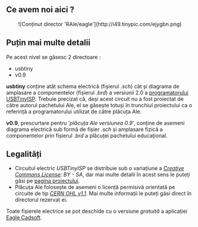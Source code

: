 ## Ce avem noi aici ? ##
<center>![Conținut director 'RAle/eagle'](http://i49.tinypic.com/ejygbn.png)</center>

## Puțin mai multe detalii ##
Pe acest nivel se găsesc 2 directoare :

* usbtiny
* v0.9

**usbtiny** conține atât schema electrică (fișierul *.sch*) cât și diagrama de amplasare a componentelor (fișierul *.brd*) a versiunii 2.0 a [programatorului USBTinyISP](http://www.ladyada.net/make/usbtinyisp/). Trebuie precizat că, deși acest circuit nu a fost proiectat de către autorul pachetului Ale, el se găsește totuși în trunchiul proiectului ca o referință a programatorului utilizat de către plăcuța Ale.

**v0.9**, prescurtare pentru '*plăcuța Ale versiunea 0.9*', conține de asemeni diagrama electrică sub formă de fișier *.sch* și amplasare fizică a componentelor prin fișierul *.brd* a plăcuței pachetului educațional. 

## Legalități ##
* Circuitul electric *USBTinyISP* se distribuie sub o variațiune a [*Creative Commons License*](http://creativecommons.org/): *BY - SA*, dar mai multe detalii în acest sens le puteți găsi pe [pagina proiectului](http://www.ladyada.net/make/usbtinyisp/).
* Plăcuța Ale folosește de asemeni o licență permisivă orientată pe circuite de tip [*CERN OHL v1.1*](http://www.ohwr.org/projects/cernohl/wiki/). Mai multe informații le puteți găsi direct în directorul rezervat ei.

Toate fișierele electrice se pot deschide cu o versiune *gratuită* a aplicației [Eagle Cadsoft](http://www.cadsoftusa.com/).
